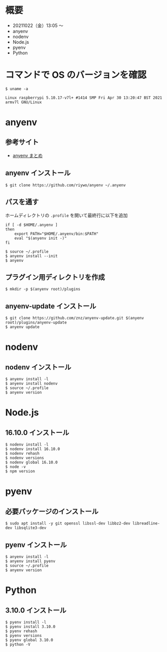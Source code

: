 # 概要
- 20211022（金）13:05 〜
- anyenv
- nodenv
- Node.js
- pyenv
- Python
<p></p>

# コマンドで OS のバージョンを確認
`$ uname -a`
<p></p>

`Linux raspberrypi 5.10.17-v7l+ #1414 SMP Fri Apr 30 13:20:47 BST 2021 armv7l GNU/Linux`
<p></p>

# anyenv
## 参考サイト
- [anyenv まとめ](https://qiita.com/SUZUKI_Masaya/items/51366be1510f7fde7cdf)
<p></p>

## anyenv インストール
```
$ git clone https://github.com/riywo/anyenv ~/.anyenv
```
<p></p>

## パスを通す
ホームディレクトリの `.profile` を開いて最終行に以下を追加

```
if [ -d $HOME/.anyenv ]
then
    export PATH="$HOME/.anyenv/bin:$PATH"
    eval "$(anyenv init -)"
fi
```

```
$ source ~/.profile
$ anyenv install --init
$ anyenv
```
<p></p>

## プラグイン用ディレクトリを作成
```
$ mkdir -p $(anyenv root)/plugins
```
<p></p>

## anyenv-update インストール
```
$ git clone https://github.com/znz/anyenv-update.git $(anyenv root)/plugins/anyenv-update
$ anyenv update
```
<p></p>

# nodenv
## nodenv インストール
```
$ anyenv install -l
$ anyenv install nodenv
$ source ~/.profile
$ anyenv version
```
<p></p>

# Node.js
## 16.10.0 インストール
```
$ nodenv install -l
$ nodenv install 16.10.0
$ nodenv rehash
$ nodenv versions
$ nodenv global 16.10.0
$ node -v
$ npm version
```
<p></p>
<div class="page-break"></div>

# pyenv
## 必要パッケージのインストール
```
$ sudo apt install -y git openssl libssl-dev libbz2-dev libreadline-dev libsqlite3-dev
```
<p></p>

## pyenv インストール
```
$ anyenv install -l
$ anyenv install pyenv
$ source ~/.profile
$ anyenv version
```
<p></p>

# Python
## 3.10.0 インストール
```
$ pyenv install -l
$ pyenv install 3.10.0
$ pyenv rehash
$ pyenv versions
$ pyenv global 3.10.0
$ python -V
```
<p></p>
